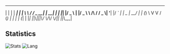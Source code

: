   _   _      _ _    __        __         _     _ 
 | | | | ___| | | __\\ \\      / /__  _ __| | __| |
 | |_| |/ _ \\ | |/ _ \\ \\ /\\ / / _ \\| '__| |/ _` |
 |  _  |  __/ | | (_) \\ V  V / (_) | |  | | (_| |
 |_| |_|\\___|_|_|\\___/ \\_/\\_/ \\___/|_|  |_|\\__,_|





## Statistics
![Stats](https://github-readme-stats.vercel.app/api?username=somnusyyy)
![Lang](https://github-readme-stats.vercel.app/api/top-langs/?username=somnusyyy&hide=ipynb,html&layout=compact)
